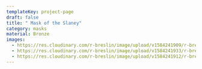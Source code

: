 ```yaml
---
templateKey: project-page
draft: false
title: " Mask of the Slaney"
category: masks
material: Bronze
images:
  - https://res.cloudinary.com/r-breslin/image/upload/v1584241909/r-breslin-cloudinary/WORK/MASKS/the-slaney/the-slaney_the-slaney-03_q0eebi.jpg
  - https://res.cloudinary.com/r-breslin/image/upload/v1584241933/r-breslin-cloudinary/WORK/MASKS/the-slaney/the-slaney_the-slaney-02_jflwee.jpg
  - https://res.cloudinary.com/r-breslin/image/upload/v1584241912/r-breslin-cloudinary/WORK/MASKS/the-slaney/the-slaney_the-slaney-01_jv8bwy.jpg
---
```


